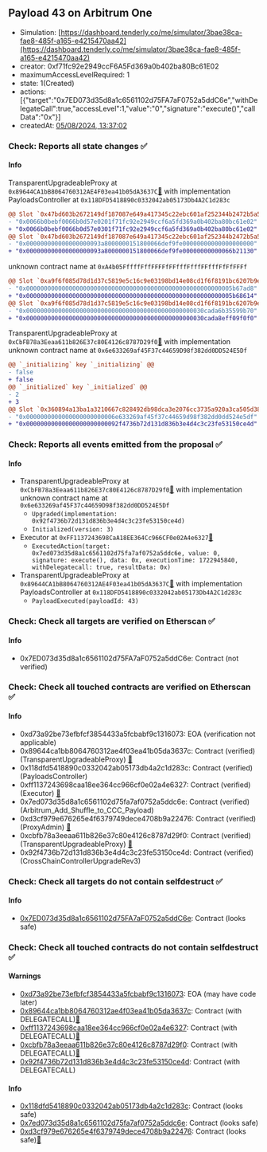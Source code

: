 ## Payload 43 on Arbitrum One

- Simulation: [https://dashboard.tenderly.co/me/simulator/3bae38ca-fae8-485f-a165-e4215470aa42](https://dashboard.tenderly.co/me/simulator/3bae38ca-fae8-485f-a165-e4215470aa42)
- creator: 0xf71fc92e2949ccF6A5Fd369a0b402ba80Bc61E02
- maximumAccessLevelRequired: 1
- state: 1(Created)
- actions: [{"target":"0x7ED073d35d8a1c6561102d75FA7aF0752a5ddC6e","withDelegateCall":true,"accessLevel":1,"value":"0","signature":"execute()","callData":"0x"}]
- createdAt: [05/08/2024, 13:37:02](https://arbiscan.io/tx/0x91de876081c7937c01da111910fe3c203eed6857c00da528ece4835d1dbf036f)

### Check: Reports all state changes :white_check_mark:

#### Info


TransparentUpgradeableProxy at `0x89644CA1bB8064760312AE4F03ea41b05dA3637C`[:ghost:](https://github.com/bgd-labs/aave-address-book "GovernanceV3Arbitrum.PAYLOADS_CONTROLLER") with implementation PayloadsController at `0x118DFD5418890c0332042ab05173Db4A2C1d283c`
```diff
@@ Slot `0x47bd603b2672149df187087e649a417345c22ebc601af252344b2472b5a5fea8` @@
- "0x0066b0bebf0066b0d57e0201f71fc92e2949ccf6a5fd369a0b402ba80bc61e02"
+ "0x0066b0bebf0066b0d57e0301f71fc92e2949ccf6a5fd369a0b402ba80bc61e02"
@@ Slot `0x47bd603b2672149df187087e649a417345c22ebc601af252344b2472b5a5fea9` @@
- "0x000000000000000000093a8000000151800066def9fe00000000000000000000"
+ "0x000000000000000000093a8000000151800066def9fe00000000000066b21130"
```

unknown contract name at `0xA4b05FffffFffFFFFfFFfffFfffFFfffFfFfFFFf`
```diff
@@ Slot `0xa9f6f085d78d1d37c5819e5c16c9e03198bd14e08cd1f6f8191bc6207b9e9706` @@
- "0x0000000000000000000000000000000000000000000000000000000005b67ad8"
+ "0x0000000000000000000000000000000000000000000000000000000005b68614"
@@ Slot `0xa9f6f085d78d1d37c5819e5c16c9e03198bd14e08cd1f6f8191bc6207b9e970b` @@
- "0x00000000000000000000000000000000000000000000000030cada6b35599b70"
+ "0x00000000000000000000000000000000000000000000000030cada8eff09f0f0"
```

TransparentUpgradeableProxy at `0xCbFB78a3Eeaa611b826E37c80E4126c8787D29f0`[:ghost:](https://github.com/bgd-labs/aave-address-book "GovernanceV3Arbitrum.CROSS_CHAIN_CONTROLLER") with implementation unknown contract name at `0x6e633269af45F37c44659D98f382dd0DD524E5Df`
```diff
@@ `_initializing` key `_initializing` @@
- false
+ false
@@ `_initialized` key `_initialized` @@
- 2
+ 3
@@ Slot `0x360894a13ba1a3210667c828492db98dca3e2076cc3735a920a3ca505d382bbc` @@
- "0x0000000000000000000000006e633269af45f37c44659d98f382dd0dd524e5df"
+ "0x00000000000000000000000092f4736b72d131d836b3e4d4c3c23fe53150ce4d"
```


### Check: Reports all events emitted from the proposal :white_check_mark:

#### Info

- TransparentUpgradeableProxy at `0xCbFB78a3Eeaa611b826E37c80E4126c8787D29f0`[:ghost:](https://github.com/bgd-labs/aave-address-book "GovernanceV3Arbitrum.CROSS_CHAIN_CONTROLLER") with implementation unknown contract name at `0x6e633269af45F37c44659D98f382dd0DD524E5Df`
  - `Upgraded(implementation: 0x92f4736b72d131d836b3e4d4c3c23fe53150ce4d)`
  - `Initialized(version: 3)`
- Executor at `0xFF1137243698CaA18EE364Cc966CF0e02A4e6327`[:ghost:](https://github.com/bgd-labs/aave-address-book "AaveV3Arbitrum.ACL_ADMIN, GovernanceV3Arbitrum.EXECUTOR_LVL_1")
  - `ExecutedAction(target: 0x7ed073d35d8a1c6561102d75fa7af0752a5ddc6e, value: 0, signature: execute(), data: 0x, executionTime: 1722945840, withDelegatecall: true, resultData: 0x)`
- TransparentUpgradeableProxy at `0x89644CA1bB8064760312AE4F03ea41b05dA3637C`[:ghost:](https://github.com/bgd-labs/aave-address-book "GovernanceV3Arbitrum.PAYLOADS_CONTROLLER") with implementation PayloadsController at `0x118DFD5418890c0332042ab05173Db4A2C1d283c`
  - `PayloadExecuted(payloadId: 43)`

### Check: Check all targets are verified on Etherscan :white_check_mark:

#### Info

- 0x7ED073d35d8a1c6561102d75FA7aF0752a5ddC6e: Contract (not verified) 

### Check: Check all touched contracts are verified on Etherscan :white_check_mark:

#### Info

- 0xd73a92be73efbfcf3854433a5fcbabf9c1316073: EOA (verification not applicable)
- 0x89644ca1bb8064760312ae4f03ea41b05da3637c: Contract (verified) (TransparentUpgradeableProxy) [:ghost:](https://github.com/bgd-labs/aave-address-book "GovernanceV3Arbitrum.PAYLOADS_CONTROLLER")
- 0x118dfd5418890c0332042ab05173db4a2c1d283c: Contract (verified) (PayloadsController) 
- 0xff1137243698caa18ee364cc966cf0e02a4e6327: Contract (verified) (Executor) [:ghost:](https://github.com/bgd-labs/aave-address-book "AaveV3Arbitrum.ACL_ADMIN, GovernanceV3Arbitrum.EXECUTOR_LVL_1")
- 0x7ed073d35d8a1c6561102d75fa7af0752a5ddc6e: Contract (verified) (Arbitrum_Add_Shuffle_to_CCC_Payload) 
- 0xd3cf979e676265e4f6379749dece4708b9a22476: Contract (verified) (ProxyAdmin) [:ghost:](https://github.com/bgd-labs/aave-address-book "MiscArbitrum.PROXY_ADMIN")
- 0xcbfb78a3eeaa611b826e37c80e4126c8787d29f0: Contract (verified) (TransparentUpgradeableProxy) [:ghost:](https://github.com/bgd-labs/aave-address-book "GovernanceV3Arbitrum.CROSS_CHAIN_CONTROLLER")
- 0x92f4736b72d131d836b3e4d4c3c23fe53150ce4d: Contract (verified) (CrossChainControllerUpgradeRev3) 

### Check: Check all targets do not contain selfdestruct :white_check_mark:

#### Info

- [0x7ED073d35d8a1c6561102d75FA7aF0752a5ddC6e](https://arbiscan.io/address/0x7ED073d35d8a1c6561102d75FA7aF0752a5ddC6e): Contract (looks safe)

### Check: Check all touched contracts do not contain selfdestruct :white_check_mark:

#### Warnings

- [0xd73a92be73efbfcf3854433a5fcbabf9c1316073](https://arbiscan.io/address/0xd73a92be73efbfcf3854433a5fcbabf9c1316073): EOA (may have code later)
- [0x89644ca1bb8064760312ae4f03ea41b05da3637c](https://arbiscan.io/address/0x89644ca1bb8064760312ae4f03ea41b05da3637c): Contract (with DELEGATECALL)[:ghost:](https://github.com/bgd-labs/aave-address-book "GovernanceV3Arbitrum.PAYLOADS_CONTROLLER")
- [0xff1137243698caa18ee364cc966cf0e02a4e6327](https://arbiscan.io/address/0xff1137243698caa18ee364cc966cf0e02a4e6327): Contract (with DELEGATECALL)[:ghost:](https://github.com/bgd-labs/aave-address-book "AaveV3Arbitrum.ACL_ADMIN, GovernanceV3Arbitrum.EXECUTOR_LVL_1")
- [0xcbfb78a3eeaa611b826e37c80e4126c8787d29f0](https://arbiscan.io/address/0xcbfb78a3eeaa611b826e37c80e4126c8787d29f0): Contract (with DELEGATECALL)[:ghost:](https://github.com/bgd-labs/aave-address-book "GovernanceV3Arbitrum.CROSS_CHAIN_CONTROLLER")
- [0x92f4736b72d131d836b3e4d4c3c23fe53150ce4d](https://arbiscan.io/address/0x92f4736b72d131d836b3e4d4c3c23fe53150ce4d): Contract (with DELEGATECALL)

#### Info

- [0x118dfd5418890c0332042ab05173db4a2c1d283c](https://arbiscan.io/address/0x118dfd5418890c0332042ab05173db4a2c1d283c): Contract (looks safe)
- [0x7ed073d35d8a1c6561102d75fa7af0752a5ddc6e](https://arbiscan.io/address/0x7ed073d35d8a1c6561102d75fa7af0752a5ddc6e): Contract (looks safe)
- [0xd3cf979e676265e4f6379749dece4708b9a22476](https://arbiscan.io/address/0xd3cf979e676265e4f6379749dece4708b9a22476): Contract (looks safe)[:ghost:](https://github.com/bgd-labs/aave-address-book "MiscArbitrum.PROXY_ADMIN")

